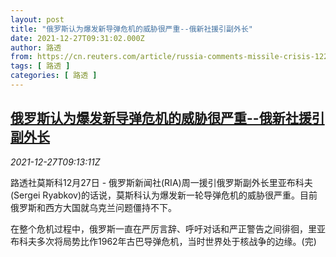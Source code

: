 ```yaml
---
layout: post
title: "俄罗斯认为爆发新导弹危机的威胁很严重--俄新社援引副外长"
date: 2021-12-27T09:31:02.000Z
author: 路透
from: https://cn.reuters.com/article/russia-comments-missile-crisis-1227-mon-idCNKBS2J60GC
tags: [ 路透 ]
categories: [ 路透 ]
---
```

<!--1640597462000-->
[俄罗斯认为爆发新导弹危机的威胁很严重--俄新社援引副外长](https://cn.reuters.com/article/russia-comments-missile-crisis-1227-mon-idCNKBS2J60GC)
------

<div>
<div><i>2021-12-27T09:13:11Z</i></div><p>路透社莫斯科12月27日 - 俄罗斯新闻社(RIA)周一援引俄罗斯副外长里亚布科夫(Sergei Ryabkov)的话说，莫斯科认为爆发新一轮导弹危机的威胁很严重。目前俄罗斯和西方大国就乌克兰问题僵持不下。</p><p>在整个危机过程中，俄罗斯一直在严厉言辞、呼吁对话和严正警告之间徘徊，里亚布科夫多次将局势比作1962年古巴导弹危机，当时世界处于核战争的边缘。(完)</p>
</div>
